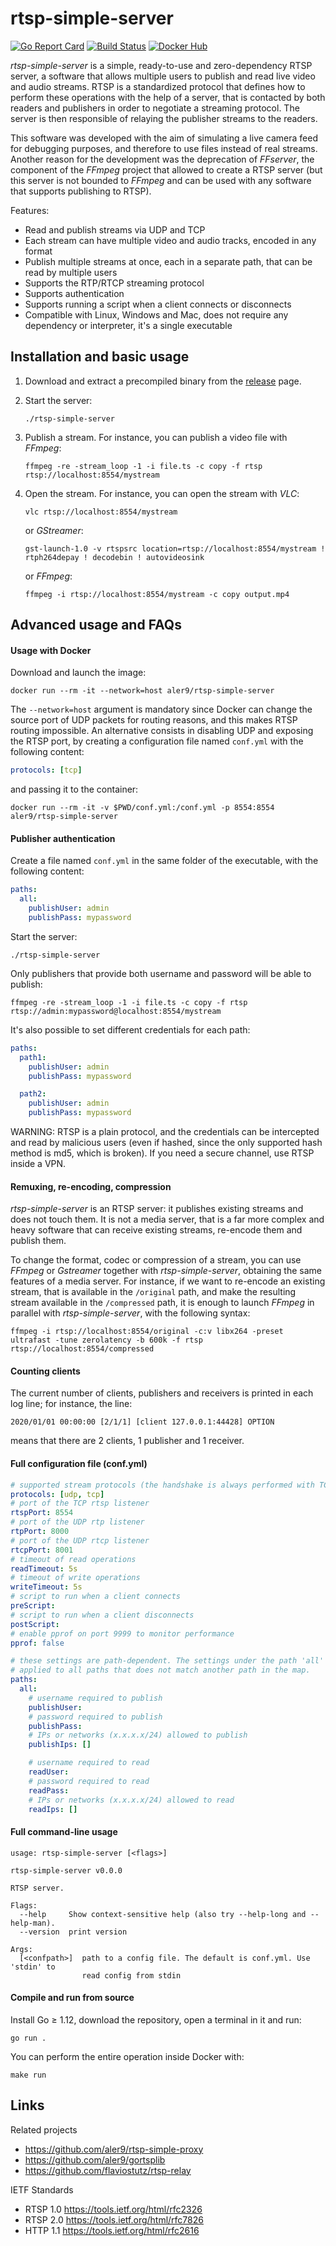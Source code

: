 
# rtsp-simple-server

[![Go Report Card](https://goreportcard.com/badge/github.com/aler9/rtsp-simple-server)](https://goreportcard.com/report/github.com/aler9/rtsp-simple-server)
[![Build Status](https://travis-ci.org/aler9/rtsp-simple-server.svg?branch=master)](https://travis-ci.org/aler9/rtsp-simple-server)
[![Docker Hub](https://img.shields.io/badge/docker-aler9%2Frtsp--simple--proxy-blue)](https://hub.docker.com/r/aler9/rtsp-simple-server)

_rtsp-simple-server_ is a simple, ready-to-use and zero-dependency RTSP server, a software that allows multiple users to publish and read live video and audio streams. RTSP is a standardized protocol that defines how to perform these operations with the help of a server, that is contacted by both readers and publishers in order to negotiate a streaming protocol. The server is then responsible of relaying the publisher streams to the readers.

This software was developed with the aim of simulating a live camera feed for debugging purposes, and therefore to use files instead of real streams. Another reason for the development was the deprecation of _FFserver_, the component of the _FFmpeg_ project that allowed to create a RTSP server (but this server is not bounded to _FFmpeg_ and can be used with any software that supports publishing to RTSP).

Features:
* Read and publish streams via UDP and TCP
* Each stream can have multiple video and audio tracks, encoded in any format
* Publish multiple streams at once, each in a separate path, that can be read by multiple users
* Supports the RTP/RTCP streaming protocol
* Supports authentication
* Supports running a script when a client connects or disconnects
* Compatible with Linux, Windows and Mac, does not require any dependency or interpreter, it's a single executable

## Installation and basic usage

1. Download and extract a precompiled binary from the [release](https://github.com/aler9/rtsp-simple-server/releases) page.

2. Start the server:
   ```
   ./rtsp-simple-server
   ```

3. Publish a stream. For instance, you can publish a video file with _FFmpeg_:
   ```
   ffmpeg -re -stream_loop -1 -i file.ts -c copy -f rtsp rtsp://localhost:8554/mystream
   ```

4. Open the stream. For instance, you can open the stream with _VLC_:
   ```
   vlc rtsp://localhost:8554/mystream
   ```

   or _GStreamer_:
   ```
   gst-launch-1.0 -v rtspsrc location=rtsp://localhost:8554/mystream ! rtph264depay ! decodebin ! autovideosink
   ```

   or _FFmpeg_:
   ```
   ffmpeg -i rtsp://localhost:8554/mystream -c copy output.mp4
   ```

## Advanced usage and FAQs

#### Usage with Docker

Download and launch the image:
```
docker run --rm -it --network=host aler9/rtsp-simple-server
```

The `--network=host` argument is mandatory since Docker can change the source port of UDP packets for routing reasons, and this makes RTSP routing impossible. An alternative consists in disabling UDP and exposing the RTSP port, by creating a configuration file named `conf.yml` with the following content:
```yaml
protocols: [tcp]
```

and passing it to the container:
```
docker run --rm -it -v $PWD/conf.yml:/conf.yml -p 8554:8554 aler9/rtsp-simple-server
```

#### Publisher authentication

Create a file named `conf.yml` in the same folder of the executable, with the following content:
```yaml
paths:
  all:
    publishUser: admin
    publishPass: mypassword
```

Start the server:
```
./rtsp-simple-server
```

Only publishers that provide both username and password will be able to publish:
```
ffmpeg -re -stream_loop -1 -i file.ts -c copy -f rtsp rtsp://admin:mypassword@localhost:8554/mystream
```

It's also possible to set different credentials for each path:
```yaml
paths:
  path1:
    publishUser: admin
    publishPass: mypassword

  path2:
    publishUser: admin
    publishPass: mypassword
```

WARNING: RTSP is a plain protocol, and the credentials can be intercepted and read by malicious users (even if hashed, since the only supported hash method is md5, which is broken). If you need a secure channel, use RTSP inside a VPN.

#### Remuxing, re-encoding, compression

_rtsp-simple-server_ is an RTSP server: it publishes existing streams and does not touch them. It is not a media server, that is a far more complex and heavy software that can receive existing streams, re-encode them and publish them.

To change the format, codec or compression of a stream, you can use _FFmpeg_ or _Gstreamer_ together with _rtsp-simple-server_, obtaining the same features of a media server. For instance, if we want to re-encode an existing stream, that is available in the `/original` path, and make the resulting stream available in the `/compressed` path, it is enough to launch _FFmpeg_ in parallel with _rtsp-simple-server_, with the following syntax:
```
ffmpeg -i rtsp://localhost:8554/original -c:v libx264 -preset ultrafast -tune zerolatency -b 600k -f rtsp rtsp://localhost:8554/compressed
```

#### Counting clients

The current number of clients, publishers and receivers is printed in each log line; for instance, the line:
```
2020/01/01 00:00:00 [2/1/1] [client 127.0.0.1:44428] OPTION
```

means that there are 2 clients, 1 publisher and 1 receiver.

#### Full configuration file (conf.yml)

```yaml
# supported stream protocols (the handshake is always performed with TCP)
protocols: [udp, tcp]
# port of the TCP rtsp listener
rtspPort: 8554
# port of the UDP rtp listener
rtpPort: 8000
# port of the UDP rtcp listener
rtcpPort: 8001
# timeout of read operations
readTimeout: 5s
# timeout of write operations
writeTimeout: 5s
# script to run when a client connects
preScript:
# script to run when a client disconnects
postScript:
# enable pprof on port 9999 to monitor performance
pprof: false

# these settings are path-dependent. The settings under the path 'all' are
# applied to all paths that does not match another path in the map.
paths:
  all:
    # username required to publish
    publishUser:
    # password required to publish
    publishPass:
    # IPs or networks (x.x.x.x/24) allowed to publish
    publishIps: []

    # username required to read
    readUser:
    # password required to read
    readPass:
    # IPs or networks (x.x.x.x/24) allowed to read
    readIps: []

```

#### Full command-line usage

```
usage: rtsp-simple-server [<flags>]

rtsp-simple-server v0.0.0

RTSP server.

Flags:
  --help     Show context-sensitive help (also try --help-long and --help-man).
  --version  print version

Args:
  [<confpath>]  path to a config file. The default is conf.yml. Use 'stdin' to
                read config from stdin
```

#### Compile and run from source

Install Go &ge; 1.12, download the repository, open a terminal in it and run:
```
go run .
```

You can perform the entire operation inside Docker with:
```
make run
```

## Links

Related projects
* https://github.com/aler9/rtsp-simple-proxy
* https://github.com/aler9/gortsplib
* https://github.com/flaviostutz/rtsp-relay

IETF Standards
* RTSP 1.0 https://tools.ietf.org/html/rfc2326
* RTSP 2.0 https://tools.ietf.org/html/rfc7826
* HTTP 1.1 https://tools.ietf.org/html/rfc2616
